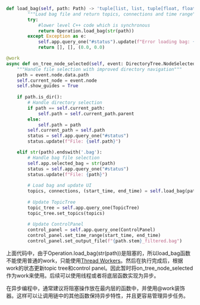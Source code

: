 ```python
def load_bag(self, path: Path) -> 'tuple[list, list, tuple[float, float]]':
        """Load bag file and return topics, connections and time range"""
        try:
            #lower level C++ code which is synchronous
            return Operation.load_bag(str(path))
        except Exception as e:
            self.app.query_one("#status").update(f"Error loading bag: {str(e)}")
            return [], [], (0.0, 0.0)

@work
async def on_tree_node_selected(self, event: DirectoryTree.NodeSelected) -> None:
    """Handle file selection with improved directory navigation"""
    path = event.node.data.path
    self.current_node = event.node
    self.show_guides = True
    
    if path.is_dir():
        # Handle directory selection
        if path == self.current_path:
            self.path = self.current_path.parent
        else:
            self.path = path
        self.current_path = self.path
        status = self.app.query_one("#status")
        status.update(f"File: {self.path}")

    elif str(path).endswith('.bag'):
        # Handle bag file selection
        self.app.selected_bag = str(path)
        status = self.app.query_one("#status")
        status.update(f"File: {path}")
        
        # Load bag and update UI
        topics, connections, (start_time, end_time) = self.load_bag(path)
        
        # Update TopicTree
        topic_tree = self.app.query_one(TopicTree)
        topic_tree.set_topics(topics)
        
        # Update ControlPanel
        control_panel = self.app.query_one(ControlPanel)
        control_panel.set_time_range(start_time, end_time)
        control_panel.set_output_file(f"{path.stem}_filtered.bag")
```
上面代码中，由于Operation.load_bag(str(path))是阻塞的，所以load_bag函数不能使用普通的work，只能使用[Thread Workers](https://textual.textualize.io/guide/workers/#thread-workers)。然后在执行完成后，根据work的状态更新topic tree和control panel。因此暂时将on_tree_node_selected作为work来使用。后续可以使用线程或者将底层函数实现为异步。

在异步编程中，通常建议将阻塞操作放在最内层的函数中，并使用@work装饰器。这样可以让调用链中的其他函数保持异步特性，并且更容易管理异步任务。
